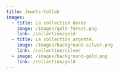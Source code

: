 ```yaml
---
title: Jewels-Collab
images:
  - title: La collection dorée
    image: /images/gold-forest.png
    link: /collection/gold
  - title: La collection argenté.
    image: /images/background-silver.png
    link: /collection/silver
  - image: /images/background-gold.png
    link: /collection/gold
---
```

